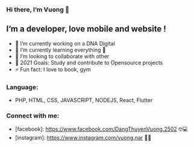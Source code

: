 ### Hi there, I’m Vuong 👋
## I’m a developer, love mobile and website !
- 🔭 I’m currently working on a DNA Digital
- 🌱 I’m currently learning everything 🤣
- 👯 I’m looking to collaborate with other
- 🥅 2021 Goals: Study and contribute to Opensource projects
- ⚡ Fun fact: I love to book, gym

### Language:
- PHP, HTML, CSS, JAVASCRIPT, NODEJS, React, Flutter
### Connect with me:

- [facebook]: https://www.facebook.com/DangThuyenVuong.2502 🤓💻
- [instagram]: https://www.instagram.com/vuong.nar 🔗🔗



